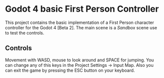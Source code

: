 # Godot 4 basic First Person Controller
This project contains the basic implementation of a First Person character controller for the Godot 4 [Beta 2].
The main scene is a _Sandbox_ scene use to test the controls.

## Controls
Movement with WASD, mouse to look around and SPACE for jumping. You can change any of this keys in the Project Settings -> Input Map.
Also you can exit the game by pressing the ESC button on your keyboard.
